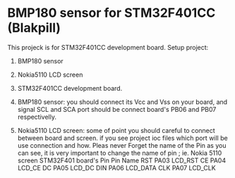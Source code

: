 # BMP180 sensor for STM32F401CC (Blakpill)
 This projeck is for STM32F401CC development board.
Setup project:
  1. BMP180 sensor
  2. Nokia5110 LCD screen
  3. STM32F401CC development board.

1. BMP180 sensor: you should connect its Vcc and Vss on your board, and signal SCL and SCA port should be connect board's PB06 and PB07 respectivelly. 
2. Nokia5110 LCD screen: some of point you should careful to connect between board and screen. if you see project ioc files which port will be use connection and how. Pleas never Forget the name of the Pin as you can see, it is very important to change the name of pin ;
   ie.    Nokia 5110 screen      STM32F401 board's Pin     Pin Name
           RST                      PA03                     LCD_RST
           CE                       PA04                     LCD_CE
           DC                       PA05                     LCD_DC
           DIN                      PA06                     LCD_DATA
           CLK                      PA07                     LCD_CLK
           
